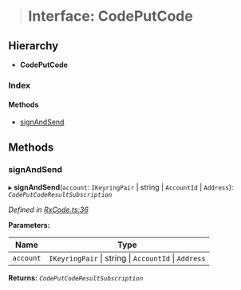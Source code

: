 > # Interface: CodePutCode

## Hierarchy

* **CodePutCode**

### Index

#### Methods

* [signAndSend](_rxcode_.codeputcode.md#signandsend)

## Methods

###  signAndSend

▸ **signAndSend**(`account`: `IKeyringPair` | string | `AccountId` | `Address`): *`CodePutCodeResultSubscription`*

*Defined in [RxCode.ts:36](https://github.com/polkadot-js/api/blob/f95fb6d/packages/api-contract/src/RxCode.ts#L36)*

**Parameters:**

Name | Type |
------ | ------ |
`account` | `IKeyringPair` \| string \| `AccountId` \| `Address` |

**Returns:** *`CodePutCodeResultSubscription`*